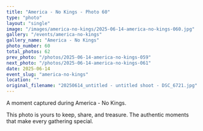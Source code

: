 ```yaml
---
title: "America - No Kings - Photo 60"
type: "photo"
layout: "single"
image: "/images/america-no-kings/2025-06-14-america-no-kings-060.jpg"
gallery: "/events/america-no-kings"
gallery_name: "America - No Kings"
photo_number: 60
total_photos: 62
prev_photo: "/photos/2025-06-14-america-no-kings-059"
next_photo: "/photos/2025-06-14-america-no-kings-061"
date: 2025-06-14
event_slug: "america-no-kings"
location: ""
original_filename: "20250614_untitled - untitled shoot - DSC_6721.jpg"
---
```


A moment captured during America - No Kings.

This photo is yours to keep, share, and treasure. The authentic moments that make every gathering special.